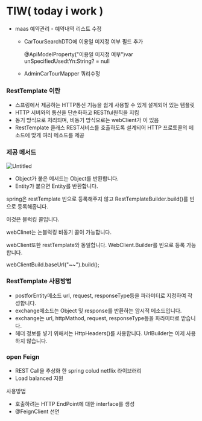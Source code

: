 
# TIW( today i work )

- maas 예약관리 - 예약내역 리스트 수정
    - CarTourSearchDTO에 이용일 미지정 여부  필드 추가
    
      @ApiModelProperty("이용일 미지정 여부")var unSpecifiedUsedtYn:String? = null
    
    - AdminCarTourMapper 쿼리수정
    

### RestTemplate 이란

- 스프링에서 제공하는 HTTP통신 기능을 쉽게 사용할 수 있게 설계되어 있는 템플릿
- HTTP 서버와의 통신을 단순화하고 RESTful원칙을 지킴
- 동기 방식으로 처리되며, 비동기 방식으로는 webClient가 이 있음
- RestTemplate 클래스 REST서비스를 호출하도록 설계되어 HTTP 프로토콜의 메소드에 맞게 여러 메소드를 제공

### 제공 메서드

![Untitled](Untitled.png)

- Object가 붙은 메서드는 Object를 반환합니다.
- Entity가 붙으면 Entity를 반환합니다.

spring은 restTemplate  빈으로 등록해주지 않고  RestTemplateBuilder.build()를 빈으로 등록해줍니다. 

이것은 블럭킹 콜입니다. 

webClinet는 논블럭킹 비동기 콜이 가능합니다. 

webClient또한 restTemplate와 동일합니다.  WebClient.Builder를 빈으로 등록 가능합니다. 

webClientBuild.baseUrl("~~").build();

### RestTemplate 사용방법

- postforEntity메소드 url, request, responseType등을 파라미터로 지정하여 작성합니다.
- exchange메소드는 Object 및 response를 반환하는 암시적 메소드입니다.
- exchange는  url, httpMathod, request, responseType등을 파라미터로 받습니다.
- 헤더 정보를 넣기 위해서는 HttpHeaders()를 사용합니다. UrlBuilder는 이제 사용하지 않습니다.

### open Feign

- REST Call을 추상화 한 spring colud netflix 라이브러리
- Load balanced  지원

사용방법

- 호출하려는 HTTP EndPoint에 대한 interface를 생성
- @FeignClient 선언